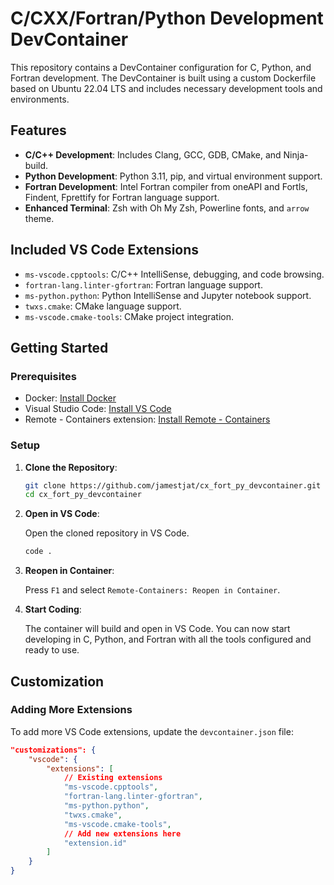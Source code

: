 # C/CXX/Fortran/Python Development DevContainer

This repository contains a DevContainer configuration for C, Python, and Fortran development. The DevContainer is built using a custom Dockerfile based on Ubuntu 22.04 LTS and includes necessary development tools and environments.

## Features

- **C/C++ Development**: Includes Clang, GCC, GDB, CMake, and Ninja-build.
- **Python Development**: Python 3.11, pip, and virtual environment support.
- **Fortran Development**: Intel Fortran compiler from oneAPI and Fortls, Findent, Fprettify for Fortran language support.
- **Enhanced Terminal**: Zsh with Oh My Zsh, Powerline fonts, and `arrow` theme.

## Included VS Code Extensions

- `ms-vscode.cpptools`: C/C++ IntelliSense, debugging, and code browsing.
- `fortran-lang.linter-gfortran`: Fortran language support.
- `ms-python.python`: Python IntelliSense and Jupyter notebook support.
- `twxs.cmake`: CMake language support.
- `ms-vscode.cmake-tools`: CMake project integration.

## Getting Started

### Prerequisites

- Docker: [Install Docker](https://docs.docker.com/get-docker/)
- Visual Studio Code: [Install VS Code](https://code.visualstudio.com/)
- Remote - Containers extension: [Install Remote - Containers](https://marketplace.visualstudio.com/items?itemName=ms-vscode-remote.remote-containers)

### Setup

1. **Clone the Repository**:

    ```sh
    git clone https://github.com/jamestjat/cx_fort_py_devcontainer.git
    cd cx_fort_py_devcontainer
    ```

2. **Open in VS Code**:

    Open the cloned repository in VS Code.

    ```sh
    code .
    ```

3. **Reopen in Container**:

    Press `F1` and select `Remote-Containers: Reopen in Container`.

4. **Start Coding**:

    The container will build and open in VS Code. You can now start developing in C, Python, and Fortran with all the tools configured and ready to use.

## Customization

### Adding More Extensions

To add more VS Code extensions, update the `devcontainer.json` file:

```json
"customizations": {
    "vscode": {
        "extensions": [
            // Existing extensions
            "ms-vscode.cpptools",
            "fortran-lang.linter-gfortran",
            "ms-python.python",
            "twxs.cmake",
            "ms-vscode.cmake-tools",
            // Add new extensions here
            "extension.id"
        ]
    }
}
